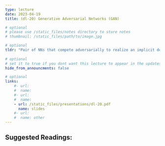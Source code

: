 ```yaml
---
type: lecture
date: 2023-04-19
title: (dl-20) Generative Adversarial Networks (GAN)

# optional
# please use /static_files/notes directory to store notes
# thumbnail: /static_files/path/to/image.jpg 

# optional
tldr: "Pair of NNs that compete adversarially to realize an implicit density modelling!"
  
# optional
# set it to true if you dont want this lecture to appear in the updates section
hide_from_announcments: false

# optional
links: 
    #- url: 
    #  name: 
    #- url: 
    #  name: 
    - url: /static_files/presentations/dl-20.pdf
      name: slides
    #- url: 
    #  name: other
---
```

**Suggested Readings:**
- 
